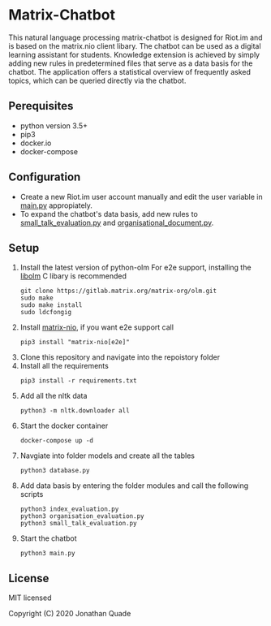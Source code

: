 # Matrix-Chatbot

This natural language processing matrix-chatbot is designed for Riot.im and is based on the matrix.nio client libary. The chatbot can be used as a digital learning assistant for students.
Knowledge extension is achieved by simply adding new rules in predetermined files that serve as a data basis for the chatbot. The application offers a statistical overview of frequently asked topics, which can be queried directly via the chatbot.

## Perequisites
- python version 3.5+
- pip3
- docker.io
- docker-compose

## Configuration
- Create a new Riot.im user account manually and edit the user variable in [main.py](https://github.com/jquku/Matrix-Chatbot/blob/master/modules/main.py) appropiately.
- To expand the chatbot's data basis, add new rules to [small_talk_evaluation.py](https://github.com/jquku/Matrix-Chatbot/blob/master/modules/small_talk_evaluation.py) and [organisational_document.py](https://github.com/jquku/Matrix-Chatbot/blob/master/modules/organisational_document.py).

## Setup
1. Install the latest version of python-olm
   For e2e support, installing the [libolm](https://gitlab.matrix.org/matrix-org/olm) C libary is recommended
   ```console
   git clone https://gitlab.matrix.org/matrix-org/olm.git
   sudo make
   sudo make install
   sudo ldcfongig
2. Install [matrix-nio](https://github.com/poljar/matrix-nio), if you want e2e support call
   ```console
   pip3 install "matrix-nio[e2e]"
3. Clone this repository and navigate into the repoistory folder
4. Install all the requirements
   ```console
   pip3 install -r requirements.txt
5. Add all the nltk data    
   ```console
   python3 -m nltk.downloader all
6. Start the docker container
   ```console
   docker-compose up -d
7. Navgiate into folder models and create all the tables
   ```console
   python3 database.py
8. Add data basis by entering the folder modules and call the following scripts
   ```console
   python3 index_evaluation.py
   python3 organisation_evaluation.py
   python3 small_talk_evaluation.py
9. Start the chatbot
   ```console
   python3 main.py
   
## License
MIT licensed

Copyright (C) 2020 Jonathan Quade
